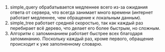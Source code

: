 1. simple_query обрабатывается медленнее всего из-за ожидания ответа от сервера, что всегда занимает много времени (интернет работает медленнее, чем обращение к локальным данным).
2. simple_tree работает средней скоростью, так как каждый раз перебирает всё дерево, что делает его более быстрым, но сложным.
3. Алгоритм с запоминанием работает быстрее всех благодаря запоминанию. Поскольку каждый раз, кроме первого, обращение происходит к уже заполненному словарю.
